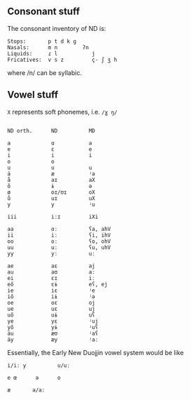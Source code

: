 ## Consonant stuff

The consonant inventory of ND is:
````
Stops:       p t d k ɡ
Nasals:      m n        ʔn
Liquids:     ɾ l           j
Fricatives:  v s z         ç- ʃ ʒ h
````
where /n/ can be syllabic. 

## Vowel stuff

`X` represents soft phonemes, i.e. `/ɣ ŋ/`

````

ND orth.      ND          MD

a             ɑ           a 
e             ɛ           e
i             i           i
o             o           
u             u           u
ä             æ           ʲa
å             aɪ          aX
õ             ɨ           ə
ø             oɪ/ʊɪ       oX
ů             uɪ          uX
y             y           ʲu

iii           iːɪ         iXi

aa            ɑː          ʕa, ahV
ii            iː          ʕi, ihV
oo            oː          ʕo, ohV
uu            uː          ʕu, uhV
yy            yː          uː

ae            aɛ          aj
au            aʊ          aː
ei            ɛɪ          iː
eõ            ɛɨ          eʕ, ej
ie            iɛ          ʲe
iõ            iɨ          ʲə
oe            oɛ          oj
ue            uɛ          uj
uõ            uɨ          uʕ
ye            yɛ          ʲuj
yõ            yɨ          ʲuʕ
äu            æʊ          ʲaʕ
äy            æy          ʲaː
````

Essentially, the Early New Duojjin vowel system would be like


````
i/iː y          u/uː

e œ      ə      o

æ       a/aː 
````
